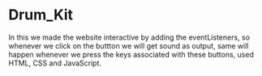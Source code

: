# Drum_Kit
In this we made the website interactive by adding the eventListeners, so whenever we click on the buttton we will get sound as output, same will happen whenever we press the keys associated with these buttons, used HTML, CSS and JavaScript.
